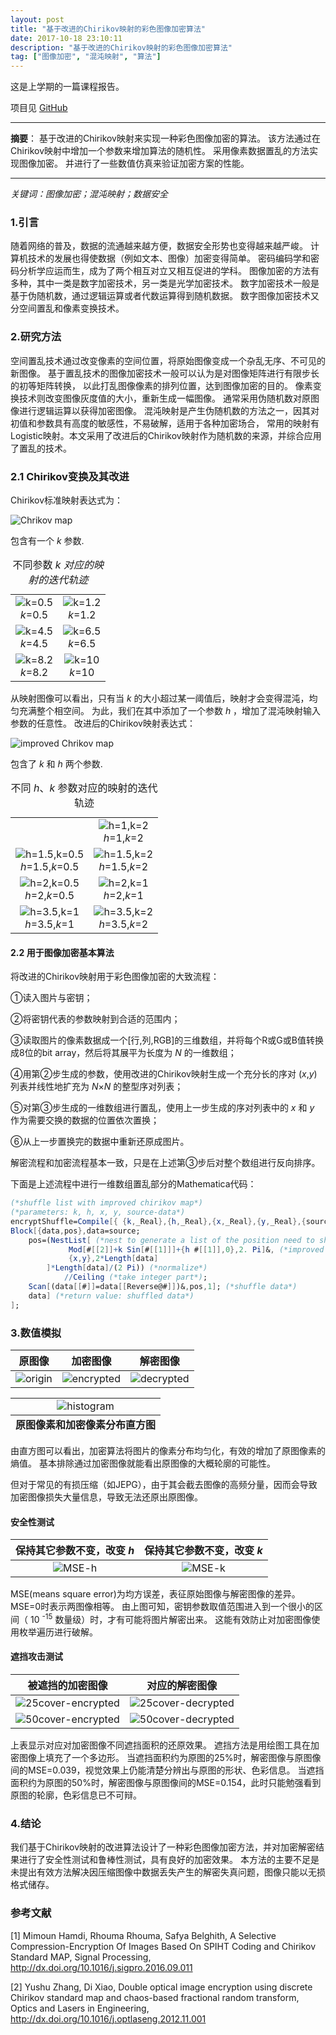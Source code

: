 ```yaml
---
layout: post
title: "基于改进的Chirikov映射的彩色图像加密算法"
date: 2017-10-18 23:10:11
description: "基于改进的Chirikov映射的彩色图像加密算法"
tag: ["图像加密", "混沌映射", "算法"]
---
```


这是上学期的一篇课程报告。

项目见 [GitHub](https://github.com/miRoox/image-encryption-with-improved-Chirikov-map)

----

**摘要**：
基于改进的Chirikov映射来实现一种彩色图像加密的算法。
该方法通过在Chirikov映射中增加一个参数来增加算法的随机性。
采用像素数据置乱的方法实现图像加密。
并进行了一些数值仿真来验证加密方案的性能。

----

*关键词：图像加密；混沌映射；数据安全*

### 1.引言

随着网络的普及，数据的流通越来越方便，数据安全形势也变得越来越严峻。
计算机技术的发展也得使数据（例如文本、图像）加密变得简单。
密码编码学和密码分析学应运而生，成为了两个相互对立又相互促进的学科。
图像加密的方法有多种，其中一类是数字加密技术，另一类是光学加密技术。
数字加密技术一般是基于伪随机数，通过逻辑运算或者代数运算得到随机数据。
数字图像加密技术又分空间置乱和像素变换技术。

### 2.研究方法

空间置乱技术通过改变像素的空间位置，将原始图像变成一个杂乱无序、不可见的新图像。
基于置乱技术的图像加密技术一般可以认为是对图像矩阵进行有限步长的初等矩阵转换，
以此打乱图像像素的排列位置，达到图像加密的目的。
像素变换技术则改变图像灰度值的大小，重新生成一幅图像。
通常采用伪随机数对原图像进行逻辑运算以获得加密图像。
混沌映射是产生伪随机数的方法之一，因其对初值和参数具有高度的敏感性，不易破解，适用于各种加密场合，
常用的映射有Logistic映射。本文采用了改进后的Chirikov映射作为随机数的来源，并综合应用了置乱的技术。

### 2.1 Chirikov变换及其改进

Chirikov标准映射表达式为：

![Chrikov map](https://github.com/miRoox/image-encryption-with-improved-Chirikov-map/raw/master/resource/chirikov.png)

包含有一个 _k_ 参数.

<table>
<caption align="center"> 不同参数 <em>k<em> 对应的映射的迭代轨迹 </caption>
<tr>
  <td align="center">
  <img src="https://github.com/miRoox/image-encryption-with-improved-Chirikov-map/raw/master/resource/k=0.5.png"  alt="k=0.5" />
  <br/>
  <em>k</em>=0.5
  </td>
  <td align="center">
  <img src="https://github.com/miRoox/image-encryption-with-improved-Chirikov-map/raw/master/resource/k=1.2.png"  alt="k=1.2" />
  <br/>
  <em>k</em>=1.2
  </td>
</tr>
<tr>
  <td align="center">
  <img src="https://github.com/miRoox/image-encryption-with-improved-Chirikov-map/raw/master/resource/k=4.5.png"  alt="k=4.5" />
  <br/>
  <em>k</em>=4.5
  </td>
  <td align="center">
  <img src="https://github.com/miRoox/image-encryption-with-improved-Chirikov-map/raw/master/resource/k=6.5.png"  alt="k=6.5" />
  <br/>
  <em>k</em>=6.5
  </td>
</tr>
<tr>
  <td align="center">
  <img src="https://github.com/miRoox/image-encryption-with-improved-Chirikov-map/raw/master/resource/k=8.2.png"  alt="k=8.2" />
  <br/>
  <em>k</em>=8.2
  </td>
  <td align="center">
  <img src="https://github.com/miRoox/image-encryption-with-improved-Chirikov-map/raw/master/resource/k=10.png"  alt="k=10" />
  <br/>
  <em>k</em>=10
  </td>
</tr>
</table>


从映射图像可以看出，只有当 _k_ 的大小超过某一阈值后，映射才会变得混沌，均匀充满整个相空间。
为此，我们在其中添加了一个参数 _h_ ，增加了混沌映射输入参数的任意性。
改进后的Chirikov映射表达式：

![improved Chrikov map](https://github.com/miRoox/image-encryption-with-improved-Chirikov-map/raw/master/resource/improved-chirikov.png)

包含了 _k_ 和 _h_ 两个参数.

<table>
<caption align="center"> 不同 <em>h</em>、<em>k</em> 参数对应的映射的迭代轨迹 </caption>
<tr>
  <td align="center">
  
  </td>
  <td align="center">
  <img src="https://github.com/miRoox/image-encryption-with-improved-Chirikov-map/raw/master/resource/h=1,k=2.png"  alt="h=1,k=2" />
  <br/>
  <em>h</em>=1,<em>k</em>=2
  </td>
</tr>
<tr>
  <td align="center">
  <img src="https://github.com/miRoox/image-encryption-with-improved-Chirikov-map/raw/master/resource/h=1.5,k=0.5.png"  alt="h=1.5,k=0.5" />
  <br/>
  <em>h</em>=1.5,<em>k</em>=0.5
  </td>
  <td align="center">
  <img src="https://github.com/miRoox/image-encryption-with-improved-Chirikov-map/raw/master/resource/h=1.5,k=2.png"  alt="h=1.5,k=2" />
  <br/>
  <em>h</em>=1.5,<em>k</em>=2
  </td>
</tr>
<tr>
  <td align="center">
  <img src="https://github.com/miRoox/image-encryption-with-improved-Chirikov-map/raw/master/resource/h=2,k=0.5.png"  alt="h=2,k=0.5" />
  <br/>
  <em>h</em>=2,<em>k</em>=0.5
  </td>
  <td align="center">
  <img src="https://github.com/miRoox/image-encryption-with-improved-Chirikov-map/raw/master/resource/h=2,k=1.png"  alt="h=2,k=1" />
  <br/>
  <em>h</em>=2,<em>k</em>=1
  </td>
</tr>
<tr>
  <td align="center">
  <img src="https://github.com/miRoox/image-encryption-with-improved-Chirikov-map/raw/master/resource/h=3.5,k=1.png"  alt="h=3.5,k=1" />
  <br/>
  <em>h</em>=3.5,<em>k</em>=1
  </td>
  <td align="center">
  <img src="https://github.com/miRoox/image-encryption-with-improved-Chirikov-map/raw/master/resource/h=3.5,k=2.png"  alt="h=3.5,k=2" />
  <br/>
  <em>h</em>=3.5,<em>k</em>=2
  </td>
</tr>
</table>

#### 2.2 用于图像加密基本算法

将改进的Chirikov映射用于彩色图像加密的大致流程：

①读入图片与密钥；

②将密钥代表的参数映射到合适的范围内；

③读取图片的像素数据成一个\[行,列,RGB\]的三维数组，并将每个R或G或B值转换成8位的bit array，然后将其展平为长度为 _N_ 的一维数组；

④用第②步生成的参数，使用改进的Chirikov映射生成一个充分长的序对 (_x_,_y_) 列表并线性地扩充为 *N*×*N* 的整型序对列表；

⑤对第③步生成的一维数组进行置乱，使用上一步生成的序对列表中的 _x_ 和 _y_ 作为需要交换的数据的位置依次置换；

⑥从上一步置换完的数据中重新还原成图片。

解密流程和加密流程基本一致，只是在上述第③步后对整个数组进行反向排序。

下面是上述流程中进行一维数组置乱部分的Mathematica代码：

```mathematica
(*shuffle list with improved chirikov map*)
(*parameters: k, h, x, y, source-data*)
encryptShuffle=Compile[{ {k,_Real},{h,_Real},{x,_Real},{y,_Real},{source,_Integer,1} },
Block[{data,pos},data=source;
    pos=(NestList[ (*nest to generate a list of the position need to shuttle*)
             Mod[#[[2]]+k Sin[#[[1]]]+{h #[[1]],0},2. Pi]&, (*improved Chirikov map*)
             {x,y},2*Length[data]
        ]*Length[data]/(2 Pi)) (*normalize*)
            //Ceiling (*take integer part*);
    Scan[(data[[#]]=data[[Reverse@#]])&,pos,1]; (*shuffle data*)
    data] (*return value: shuffled data*)
];
```

### 3.数值模拟

| 原图像 | 加密图像 | 解密图像 |
|:------:|:--------:|:--------:|
| ![origin](https://github.com/miRoox/image-encryption-with-improved-Chirikov-map/raw/master/resource/origin.png) | ![encrypted](https://github.com/miRoox/image-encryption-with-improved-Chirikov-map/raw/master/resource/encrypted.png) | ![decrypted](https://github.com/miRoox/image-encryption-with-improved-Chirikov-map/raw/master/resource/origin.png) |

<table>
<tbody>
  <tr>
    <td align="center">
    <img src="https://github.com/miRoox/image-encryption-with-improved-Chirikov-map/raw/master/resource/histogram.png"  alt="histogram" />
    </td>
  </tr>
</tbody>
<tfoot>
  <tr>
    <td align="center">
    <b>原图像素和加密像素分布直方图</b>
    </td>
  </tr>
</tfoot>
</table>

由直方图可以看出，加密算法将图片的像素分布均匀化，有效的增加了原图像素的熵值。
基本排除通过加密图像就能看出原图像的大概轮廓的可能性。

但对于常见的有损压缩（如JEPG），由于其会截去图像的高频分量，因而会导致加密图像损失大量信息，导致无法还原出原图像。

#### 安全性测试

| 保持其它参数不变，改变 _h_ | 保持其它参数不变，改变 _k_ |
|:--------------------------:|:--------------------------:|
| ![MSE-h](https://github.com/miRoox/image-encryption-with-improved-Chirikov-map/raw/master/resource/mse-h.png) | ![MSE-k](https://github.com/miRoox/image-encryption-with-improved-Chirikov-map/raw/master/resource/mse-k.png) |

MSE(means square error)为均方误差，表征原始图像与解密图像的差异。MSE=0时表示两图像相等。
由上图可知，密钥参数取值范围进入到一个很小的区间（ 10 <sup>-15</sup> 数量级）时，才有可能将图片解密出来。
这能有效防止对加密图像使用枚举遍历进行破解。

#### 遮挡攻击测试

| 被遮挡的加密图像 | 对应的解密图像 |
|:----------------:|:--------------:|
| ![25cover-encrypted](https://github.com/miRoox/image-encryption-with-improved-Chirikov-map/raw/master/resource/25cover-encrypted.png) | ![25cover-decrypted](https://github.com/miRoox/image-encryption-with-improved-Chirikov-map/raw/master/resource/25cover-decrypted.png) |
| ![50cover-encrypted](https://github.com/miRoox/image-encryption-with-improved-Chirikov-map/raw/master/resource/50cover-encrypted.png) | ![50cover-decrypted](https://github.com/miRoox/image-encryption-with-improved-Chirikov-map/raw/master/resource/50cover-decrypted.png) |

上表显示对应对加密图像不同遮挡面积的还原效果。
遮挡方法是用绘图工具在加密图像上填充了一个多边形。
当遮挡面积约为原图的25%时，解密图像与原图像间的MSE=0.039，视觉效果上仍能清楚分辨出与原图的形状、色彩信息。
当遮挡面积约为原图的50%时，解密图像与原图像间的MSE=0.154，此时只能勉强看到原图的轮廓，色彩信息已不可辩。

### 4.结论

我们基于Chirikov映射的改进算法设计了一种彩色图像加密方法，并对加密解密结果进行了安全性测试和鲁棒性测试，具有良好的加密效果。
本方法的主要不足是未提出有效方法解决因压缩图像中数据丢失产生的解密失真问题，图像只能以无损格式储存。

### 参考文献

\[1] Mimoun Hamdi, Rhouma Rhouma, Safya Belghith, A Selective Compression-Encryption Of Images Based On SPIHT Coding and Chirikov Standard MAP, Signal Processing, <http://dx.doi.org/10.1016/j.sigpro.2016.09.011> 

\[2] Yushu Zhang, Di Xiao, Double optical image encryption using discrete Chirikov standard map and chaos-based fractional random transform, Optics and Lasers in Engineering, <http://dx.doi.org/10.1016/j.optlaseng.2012.11.001> 


